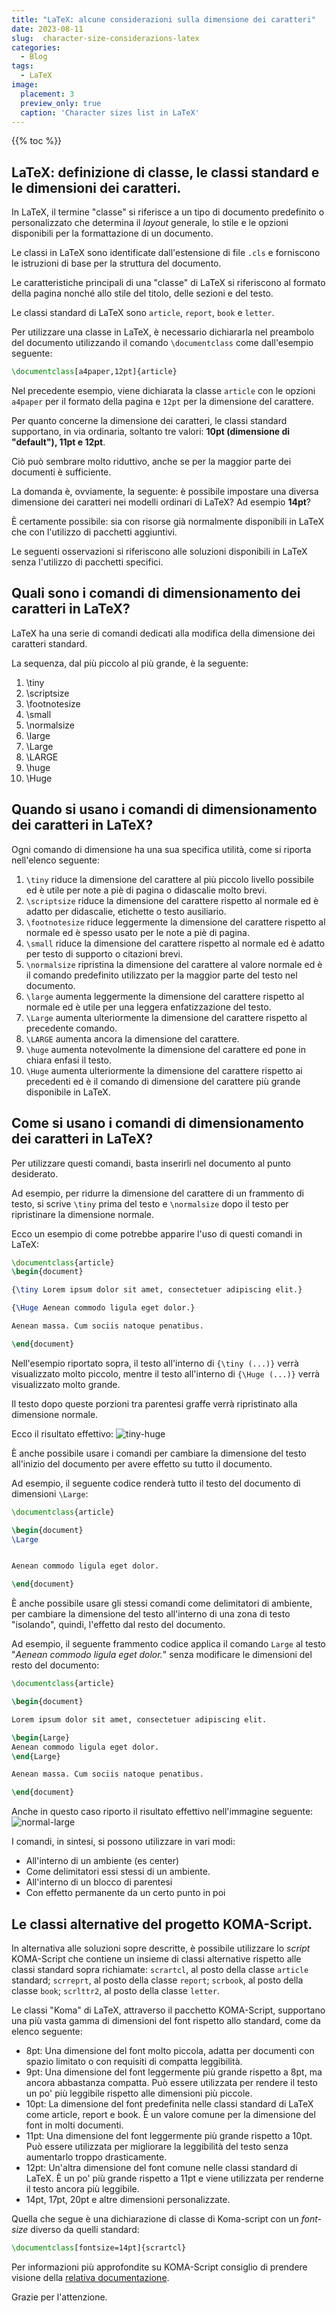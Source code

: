 ```yaml
---
title: "LaTeX: alcune considerazioni sulla dimensione dei caratteri"
date: 2023-08-11
slug:  character-size-considerazions-latex
categories:
  - Blog
tags:
  - LaTeX
image:
  placement: 3
  preview_only: true 
  caption: 'Character sizes list in LaTeX'
---
```


{{% toc %}}

## LaTeX: definizione di classe, le classi standard e  le dimensioni dei caratteri.

In LaTeX, il termine "classe" si riferisce a un tipo di documento predefinito o personalizzato che determina il *layout* generale, lo stile e le opzioni disponibili per la formattazione di un documento. 

Le classi in LaTeX sono identificate dall'estensione di file `.cls` e forniscono le istruzioni di base per la struttura del documento.

Le caratteristiche principali di una "classe" di LaTeX si riferiscono al formato della pagina nonché allo stile del titolo, delle  sezioni  e del testo.

Le classi standard di LaTeX sono  `article`, `report`, `book` e `letter`.

Per utilizzare una classe in LaTeX, è necessario dichiararla nel preambolo del documento utilizzando il comando `\documentclass` come dall'esempio seguente:

```tex
\documentclass[a4paper,12pt]{article}
```

Nel precedente esempio, viene dichiarata la classe `article` con le opzioni `a4paper` per il formato della pagina e `12pt` per la dimensione del carattere.

Per quanto concerne la dimensione dei caratteri, le classi standard supportano, in via ordinaria, soltanto tre valori: **10pt (dimensione di "default"), 11pt e 12pt**.

Ciò può sembrare molto riduttivo,  anche se  per la maggior parte dei documenti è sufficiente.

La domanda è, ovviamente, la seguente: è possibile impostare una diversa dimensione dei caratteri nei modelli ordinari di LaTeX? Ad esempio **14pt**?

È certamente possibile: sia con  risorse già normalmente disponibili in LaTeX che con l'utilizzo di pacchetti aggiuntivi.

Le seguenti osservazioni si riferiscono alle soluzioni disponibili in  LaTeX senza l'utilizzo di pacchetti specifici.

## Quali sono i comandi di dimensionamento dei caratteri in LaTeX?

LaTeX ha una serie di comandi dedicati alla modifica della dimensione dei caratteri standard.

La sequenza, dal più piccolo al più grande, è la seguente:

 1. \\tiny
 2. \\scriptsize
 3. \\footnotesize
 4. \\small
 5. \\normalsize
 6. \\large
 7. \\Large
 8. \\LARGE
 9. \\huge
10. \\Huge

## Quando si usano i comandi di dimensionamento dei caratteri in LaTeX?

Ogni comando di dimensione ha una sua specifica utilità,  come si riporta nell'elenco seguente:

 1. `\tiny` riduce la dimensione del carattere al più piccolo livello possibile ed  è utile per note a piè di pagina o didascalie molto brevi.
 2. `\scriptsize` riduce la dimensione del carattere rispetto al normale ed  è adatto per didascalie, etichette o testo ausiliario.
 3. `\footnotesize` riduce leggermente la dimensione del carattere rispetto al normale ed  è spesso usato per le note a piè di pagina.
 4. `\small` riduce la dimensione del carattere rispetto al normale ed  è adatto per testo di supporto o citazioni brevi.
 5. `\normalsize` ripristina la dimensione del carattere al valore normale ed  è il comando predefinito utilizzato per la maggior parte del testo nel documento.
 6. `\large` aumenta leggermente la dimensione del carattere rispetto al normale ed è utile per una leggera enfatizzazione del testo.
 7. `\Large` aumenta ulteriormente la dimensione del carattere rispetto al precedente comando.
 8. `\LARGE` aumenta ancora la dimensione del carattere.
 9. `\huge` aumenta notevolmente la dimensione del carattere ed pone in chiara enfasi il testo.
10. `\Huge` aumenta ulteriormente la dimensione del carattere rispetto ai precedenti ed è il comando di dimensione del carattere più grande disponibile in LaTeX.

## Come si usano i comandi di dimensionamento dei caratteri in LaTeX?

Per utilizzare questi comandi, basta inserirli nel documento al punto desiderato.

Ad esempio, per ridurre la dimensione del carattere di un frammento di testo, si scrive `\tiny` prima del testo e `\normalsize` dopo il testo per ripristinare la dimensione normale.

Ecco un esempio di come potrebbe apparire l'uso di questi comandi in LaTeX:

```tex
\documentclass{article}
\begin{document}

{\tiny Lorem ipsum dolor sit amet, consectetuer adipiscing elit.}

{\Huge Aenean commodo ligula eget dolor.}

Aenean massa. Cum sociis natoque penatibus.

\end{document}
```

Nell'esempio riportato sopra, il testo all'interno di  `{\tiny (...)}` verrà visualizzato molto piccolo, mentre il testo all'interno di  `{\Huge (...)}` verrà visualizzato molto grande.

Il testo dopo queste porzioni tra parentesi graffe verrà ripristinato alla dimensione normale.

Ecco il risultato effettivo:
![tiny-huge](tiny-huge-example.png "Tiny Huge Example")

È anche possibile usare i comandi  per cambiare la dimensione del testo all'inizio del documento per avere effetto su tutto il documento.

Ad esempio, il seguente codice renderà tutto il testo del documento di dimensioni `\Large`:

```tex
\documentclass{article}

\begin{document}
\Large


Aenean commodo ligula eget dolor.

\end{document}
```

È anche possibile usare gli stessi comandi  come delimitatori di ambiente, per cambiare la dimensione del testo all'interno di una zona di testo "isolando", quindi,  l'effetto dal resto del documento.

Ad esempio, il seguente frammento codice applica il comando `Large` al testo "*Aenean commodo ligula eget dolor.*" senza modificare le dimensioni del resto del documento: 

```tex
\documentclass{article}

\begin{document}

Lorem ipsum dolor sit amet, consectetuer adipiscing elit.

\begin{Large}
Aenean commodo ligula eget dolor.
\end{Large}

Aenean massa. Cum sociis natoque penatibus.

\end{document}
```
Anche in questo caso riporto il risultato effettivo nell'immagine seguente:
![normal-large](normal-large-example.png "Normal Large Example")

I comandi, in sintesi,  si possono utilizzare in vari modi:

- All'interno di un ambiente (es center)
- Come delimitatori essi stessi di un ambiente.
- All'interno di un blocco di parentesi
- Con effetto permanente da un certo punto in poi

## Le classi alternative del progetto KOMA-Script.

In alternativa alle soluzioni sopre descritte, è possibile utilizzare lo  *script*  KOMA-Script che contiene un insieme di classi alternative rispetto alle classi standard sopra richiamate: `scrartcl`, al posto della classe `article` standard; `scrreprt`, al posto della classe `report`; `scrbook`, al posto della  classe `book`; `scrlttr2`, al posto della classe `letter`.

Le classi "Koma" di LaTeX, attraverso il pacchetto KOMA-Script, supportano una più vasta gamma di dimensioni del font rispetto allo standard, come da elenco seguente:

- 8pt: Una dimensione del font molto piccola, adatta per documenti con spazio limitato o con requisiti di compatta leggibilità.
- 9pt: Una dimensione del font leggermente più grande rispetto a 8pt, ma ancora abbastanza compatta. Può essere utilizzata per rendere il testo un po' più leggibile rispetto alle dimensioni più piccole.
- 10pt: La dimensione del font predefinita nelle classi standard di LaTeX come article, report e book. È un valore comune per la dimensione del font in molti documenti.
- 11pt: Una dimensione del font leggermente più grande rispetto a 10pt. Può essere utilizzata per migliorare la leggibilità del testo senza aumentarlo troppo drasticamente.
- 12pt: Un'altra dimensione del font comune nelle classi standard di LaTeX. È un po' più grande rispetto a 11pt e viene utilizzata per renderne il testo ancora più leggibile.
- 14pt, 17pt, 20pt e altre dimensioni personalizzate.

Quella che segue è una dichiarazione di classe di Koma-script con un *font-size* diverso da quelli standard:

```tex
\documentclass[fontsize=14pt]{scrartcl}
```

Per informazioni più approfondite su KOMA-Script consiglio di prendere visione della [relativa documentazione](https://ctan.org/pkg/koma-script).

Grazie per l'attenzione.
